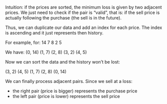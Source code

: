 Intuition: if the prices are sorted, the minimum loss is given by two adjacent prices. We just need to check if the pair is “valid”, that is: if the sell price is actually following the purchase (the sell is in the future).

Thus, we can duplicate our data and add an index for each price. The index is ascending and it just represents then history.

For example, for: 14 7 8 2 5

We have:
(0, 14) (1, 7) (2, 8) (3, 2) (4, 5)

Now we can sort the data and the history won’t be lost:

(3, 2) (4, 5) (1, 7) (2, 8) (0, 14)

We can finally process adjacent pairs. Since we sell at a loss:

- the right pair (price is bigger) represents the purchase price
- the left pair (price is lower) represents the sell price

